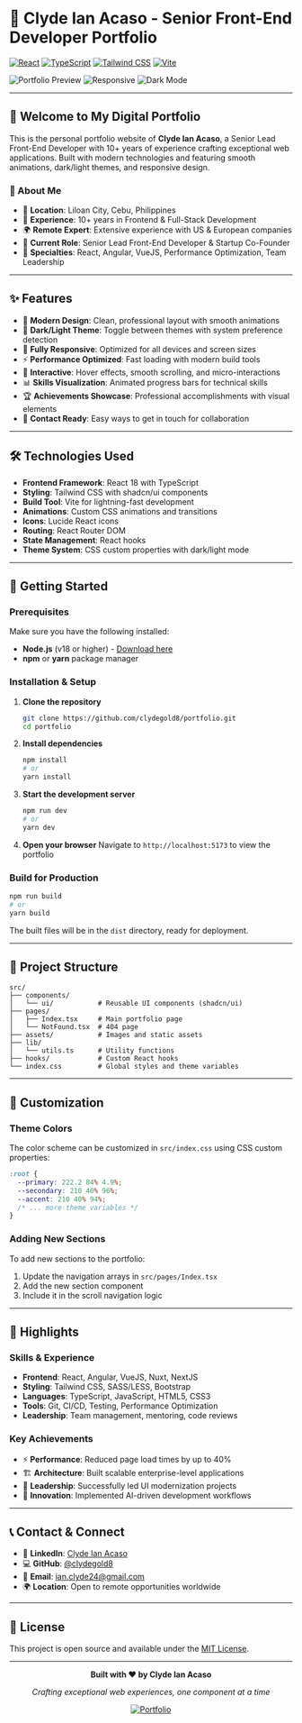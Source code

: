 # 🚀 Clyde Ian Acaso - Senior Front-End Developer Portfolio

[![React](https://img.shields.io/badge/React-20232A?style=for-the-badge&logo=react&logoColor=61DAFB)](https://reactjs.org/)
[![TypeScript](https://img.shields.io/badge/TypeScript-007ACC?style=for-the-badge&logo=typescript&logoColor=white)](https://www.typescriptlang.org/)
[![Tailwind CSS](https://img.shields.io/badge/Tailwind_CSS-38B2AC?style=for-the-badge&logo=tailwind-css&logoColor=white)](https://tailwindcss.com/)
[![Vite](https://img.shields.io/badge/Vite-646CFF?style=for-the-badge&logo=vite&logoColor=white)](https://vitejs.dev/)

![Portfolio Preview](https://img.shields.io/badge/Portfolio-Live%20Demo-success?style=for-the-badge)
![Responsive](https://img.shields.io/badge/Responsive-Yes-brightgreen?style=for-the-badge)
![Dark Mode](https://img.shields.io/badge/Dark%20Mode-Supported-blue?style=for-the-badge)

---

## 👋 Welcome to My Digital Portfolio

This is the personal portfolio website of **Clyde Ian Acaso**, a Senior Lead Front-End Developer with 10+ years of experience crafting exceptional web applications. Built with modern technologies and featuring smooth animations, dark/light themes, and responsive design.

### 🎯 About Me
- 📍 **Location**: Liloan City, Cebu, Philippines  
- 💼 **Experience**: 10+ years in Frontend & Full-Stack Development
- 🌍 **Remote Expert**: Extensive experience with US & European companies
- 🚀 **Current Role**: Senior Lead Front-End Developer & Startup Co-Founder
- 🎨 **Specialties**: React, Angular, VueJS, Performance Optimization, Team Leadership

---

## ✨ Features

- 🎨 **Modern Design**: Clean, professional layout with smooth animations
- 🌙 **Dark/Light Theme**: Toggle between themes with system preference detection
- 📱 **Fully Responsive**: Optimized for all devices and screen sizes
- ⚡ **Performance Optimized**: Fast loading with modern build tools
- 🎯 **Interactive**: Hover effects, smooth scrolling, and micro-interactions
- 📊 **Skills Visualization**: Animated progress bars for technical skills
- 🏆 **Achievements Showcase**: Professional accomplishments with visual elements
- 📝 **Contact Ready**: Easy ways to get in touch for collaboration

---

## 🛠️ Technologies Used

- **Frontend Framework**: React 18 with TypeScript
- **Styling**: Tailwind CSS with shadcn/ui components
- **Build Tool**: Vite for lightning-fast development
- **Animations**: Custom CSS animations and transitions
- **Icons**: Lucide React icons
- **Routing**: React Router DOM
- **State Management**: React hooks
- **Theme System**: CSS custom properties with dark/light mode

---

## 🚀 Getting Started

### Prerequisites

Make sure you have the following installed:
- **Node.js** (v18 or higher) - [Download here](https://nodejs.org/)
- **npm** or **yarn** package manager

### Installation & Setup

1. **Clone the repository**
   ```bash
   git clone https://github.com/clydegold8/portfolio.git
   cd portfolio
   ```

2. **Install dependencies**
   ```bash
   npm install
   # or
   yarn install
   ```

3. **Start the development server**
   ```bash
   npm run dev
   # or
   yarn dev
   ```

4. **Open your browser**
   Navigate to `http://localhost:5173` to view the portfolio

### Build for Production

```bash
npm run build
# or
yarn build
```

The built files will be in the `dist` directory, ready for deployment.

---

## 📁 Project Structure

```
src/
├── components/
│   └── ui/           # Reusable UI components (shadcn/ui)
├── pages/
│   ├── Index.tsx     # Main portfolio page
│   └── NotFound.tsx  # 404 page
├── assets/           # Images and static assets
├── lib/
│   └── utils.ts      # Utility functions
├── hooks/            # Custom React hooks
└── index.css         # Global styles and theme variables
```

---

## 🎨 Customization

### Theme Colors
The color scheme can be customized in `src/index.css` using CSS custom properties:

```css
:root {
  --primary: 222.2 84% 4.9%;
  --secondary: 210 40% 96%;
  --accent: 210 40% 94%;
  /* ... more theme variables */
}
```

### Adding New Sections
To add new sections to the portfolio:

1. Update the navigation arrays in `src/pages/Index.tsx`
2. Add the new section component
3. Include it in the scroll navigation logic

---

## 🌟 Highlights

### Skills & Experience
- **Frontend**: React, Angular, VueJS, Nuxt, NextJS
- **Styling**: Tailwind CSS, SASS/LESS, Bootstrap
- **Languages**: TypeScript, JavaScript, HTML5, CSS3
- **Tools**: Git, CI/CD, Testing, Performance Optimization
- **Leadership**: Team management, mentoring, code reviews

### Key Achievements
- ⚡ **Performance**: Reduced page load times by up to 40%
- 🏗️ **Architecture**: Built scalable enterprise-level applications
- 👥 **Leadership**: Successfully led UI modernization projects
- 🤖 **Innovation**: Implemented AI-driven development workflows

---

## 📞 Contact & Connect

- 💼 **LinkedIn**: [Clyde Ian Acaso](https://www.linkedin.com/in/clyde-ian-a-1a3339b1/)
- 💻 **GitHub**: [@clydegold8](https://github.com/clydegold8)
- 📧 **Email**: [ian.clyde24@gmail.com](mailto:ian.clyde24@gmail.com)
- 🌍 **Location**: Open to remote opportunities worldwide

---

## 📄 License

This project is open source and available under the [MIT License](LICENSE).

---

<div align="center">

**Built with ❤️ by Clyde Ian Acaso**

*Crafting exceptional web experiences, one component at a time*

[![Portfolio](https://img.shields.io/badge/View-Live%20Portfolio-brightgreen?style=for-the-badge)](https://your-portfolio-url.com)

</div>